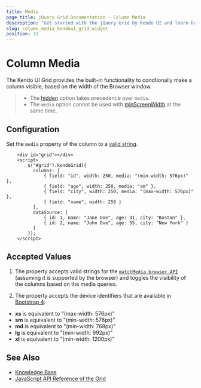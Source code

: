 ```yaml
---
title: Media
page_title: jQuery Grid Documentation - Column Media
description: "Get started with the jQuery Grid by Kendo UI and learn how to set a visibility condition on the columns."
slug: column_media_kendoui_grid_widget
position: 11
---
```


# Column Media

The Kendo UI Grid provides the built-in functionality to condtionally make a column visible, based on the width of the Browser window.

> * The [hidden](/api/javascript/ui/grid/configuration/columns.hidden) option takes precedence over `media`.
> * The `media` option cannot be used with [minScreenWidth](/api/javascript/ui/grid/configuration/columns.minscreenwidth) at the same time.

## Configuration

Set the `media` property of the column to a [valid string](#accepted-values).

```dojo
    <div id="grid"></div>
    <script>
        $("#grid").kendoGrid({
          columns: [
              { field: "id", width: 250, media: "(min-width: 576px)" },
              { field: "age", width: 250, media: "sm" },
              { field: "city", width: 250, media: "(max-width: 576px)" },
              { field: "name", width: 250 }
          ],
          dataSource: [
              { id: 1, name: "Jane Doe", age: 31, city: "Boston" },
              { id: 2, name: "John Doe", age: 55, city: "New York" }
          ]
        });
    </script>
```

## Accepted Values

1. The property accepts valid strings for the [`matchMedia browser API`](https://developer.mozilla.org/en-US/docs/Web/API/Window/matchMedia) (assuming it is supported by the browser) and toggles the visibility of the columns based on the media queries.

1. The property accepts the device identifiers that are available in [Bootstrap 4](https://v4-alpha.getbootstrap.com/layout/grid/#grid-options):

- **xs** is equivalent to "(max-width: 576px)"
- **sm** is equivalent to "(min-width: 576px)"
- **md** is equivalent to "(min-width: 768px)"
- **lg** is equivalent to "(min-width: 992px)"
- **xl** is equivalent to "(min-width: 1200px)"

## See Also

* [Knowledge Base](/knowledge-base)
* [JavaScript API Reference of the Grid](/api/javascript/ui/grid)